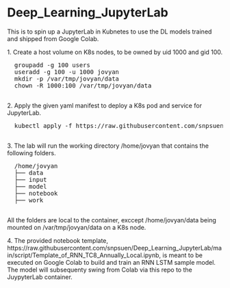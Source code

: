 # Deep_Learning_JupyterLab
This is to spin up a JupyterLab in Kubnetes to use the DL models trained and shipped from Google Colab.
<p>
  1.  Create a host volume on K8s nodes, to be owned by uid 1000 and gid 100.
  <pre>
  groupadd -g 100 users
  useradd -g 100 -u 1000 jovyan
  mkdir -p /var/tmp/jovyan/data
  chown -R 1000:100 /var/tmp/jovyan/data
  </pre>
  2.  Apply the given yaml manifest to deploy a K8s pod and service for JupyterLab.
  <pre>
  kubectl apply -f https://raw.githubusercontent.com/snpsuen/Deep_Learning_JupyterLab/main/script/jupyter-notebook.yaml
  </pre>
  3.  The lab will run the working directory /home/jovyan that contains the following folders.
  <pre>
  /home/jovyan
  ├── data
  ├── input
  ├── model
  ├── notebook
  ├── work
  </pre>
  All the folders are local to the container, exccept /home/jovyan/data being mounted on /var/tmp/jovyan/data on a K8s node.
  <p>
  4.  The provided notebook template, https://raw.githubusercontent.com/snpsuen/Deep_Learning_JupyterLab/main/script/Template_of_RNN_TC8_Annually_Local.ipynb, is meant to be executed on Google Colab to build and train an RNN LSTM sample model. The model will subsequenty swing from Colab via this repo to the JuypyterLab container.
